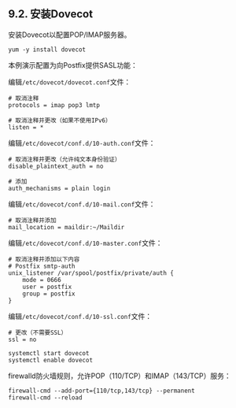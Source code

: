 ## 9.2. 安装Dovecot

安装Dovecot以配置POP/IMAP服务器。

`yum -y install dovecot`

本例演示配置为向Postfix提供SASL功能：

编辑`/etc/dovecot/dovecot.conf`文件：

```
# 取消注释
protocols = imap pop3 lmtp

# 取消注释并更改（如果不使用IPv6）
listen = *
```

编辑`/etc/dovecot/conf.d/10-auth.conf`文件：

```
# 取消注释并更改（允许纯文本身份验证）
disable_plaintext_auth = no

# 添加
auth_mechanisms = plain login
```

编辑`/etc/dovecot/conf.d/10-mail.conf`文件：

```
# 取消注释并添加
mail_location = maildir:~/Maildir
```

编辑`/etc/dovecot/conf.d/10-master.conf`文件：

```
# 取消注释并添加以下内容
# Postfix smtp-auth
unix_listener /var/spool/postfix/private/auth {
    mode = 0666
    user = postfix 
    group = postfix 
}
```

编辑`/etc/dovecot/conf.d/10-ssl.conf`文件：

```
# 更改（不需要SSL）
ssl = no
```

```
systemctl start dovecot
systemctl enable dovecot
```

firewalld防火墙规则，允许POP（110/TCP）和IMAP（143/TCP）服务：

```
firewall-cmd --add-port={110/tcp,143/tcp} --permanent
firewall-cmd --reload
```
